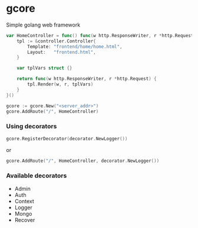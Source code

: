 # gcore
Simple golang web framework

```go
var HomeController = func() func(w http.ResponseWriter, r *http.Request) {
	tpl := &controller.Controller{
		Template: "frontend/home/home.html",
		Layout:   "frontend.html",
	}

    var tplVars struct {}

    return func(w http.ResponseWriter, r *http.Request) {
        tpl.Render(w, r, tplVars)
    }
}()

gcore := gcore.New("<server_addr>")
gcore.AddRoute("/", HomeController)
```

### Using decorators
```go
gcore.RegisterDecorator(decorator.NewLogger())
```

or

```go
gcore.AddRoute("/", HomeController, decorator.NewLogger())
```

### Available decorators
- Admin
- Auth
- Context
- Logger
- Mongo
- Recover